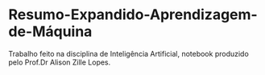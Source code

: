 # Resumo-Expandido-Aprendizagem-de-Máquina
Trabalho feito na disciplina de Inteligência Artificial, notebook produzido pelo Prof.Dr Alison Zille Lopes.
